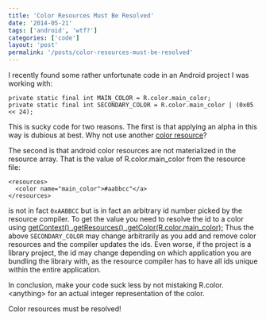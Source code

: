 ```yaml
---
title: 'Color Resources Must Be Resolved'
date: '2014-05-21'
tags: ['android', 'wtf?']
categories: ['code']
layout: 'post'
permalink: '/posts/color-resources-must-be-resolved'
---
```


I recently found some rather unfortunate code in an Android project I was working with:

~~~
private static final int MAIN_COLOR = R.color.main_color;
private static final int SECONDARY_COLOR = R.color.main_color | (0x05 << 24);
~~~

This is sucky code for two reasons. The first is that applying an
alpha in this way is dubious at best. Why not use another <a
href="http://developer.android.com/guide/topics/resources/more-resources.html#Color">color
resource</a>?

The second is that android color resources are not materialized in the
resource array. That is the value of R.color.main_color from the resource file:

~~~
<resources>
  <color name="main_color">#aabbcc"</a>
</resources>
~~~

is not in fact ```0xAABBCC``` but is in fact an arbitrary id number
picked by the resource compiler. To get the value you need to resolve
the id to a color using <a
href="http://developer.android.com/reference/android/content/res/Resources.html#getColor(int)">getContext()
.getResources() .getColor(R.color.main_color);</a> Thus the above
```SECONDARY_COLOR``` may change arbitrarily as you add and remove
color resources and the compiler updates the ids.  Even worse, if the
project is a library project, the id may change depending on which
application you are bundling the library with, as the resource
compiler has to have all ids unique within the entire application.

In conclusion, make your code suck less by not mistaking
R.color.&lt;anything&gt; for an actual integer representation of the color.

Color resources must be resolved!
